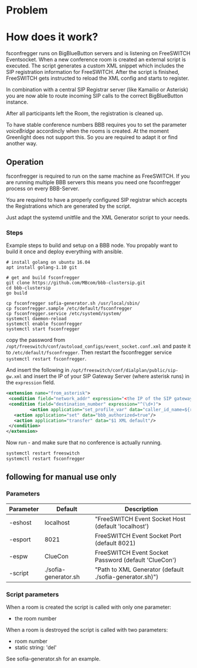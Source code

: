 # Problem

# How does it work?

fsconfregger runs on BigBlueButton servers and is listening on FreeSWITCH Eventsocket.
When a new conference room is created an external script is executed.
The script generates a custom XML snippet which includes the SIP registration information for FreeSWITCH.
After the script is finished, FreeSWITCH gets instructed to reload the XML config and starts to register.

In combination with a central SIP Registrar server (like Kamailio or Asterisk) you are now able to
route incoming SIP calls to the correct BigBlueButton instance.

After all participants left the Room, the registration is cleaned up.

To have stable conference numbers BBB requires you to set the parameter *voiceBridge* accordincly when the rooms is created.
At the moment Greenlight does not support this. So you are required to adapt it or find another way.

## Operation

fsconfregger is required to run on the same machine as FreeSWITCH.
If you are running multiple BBB servers this means you need one fsconfregger process on every BBB-Server.

You are required to have a properly configured SIP registrar which accepts the Registrations which are generated by the script.

Just adapt the systemd unitfile and the XML Generator script to your needs.

### Steps

Example steps to build and setup on a BBB node.
You propably want to build it once and deploy everything with ansible.

```
# install golang on ubuntu 16.04
apt install golang-1.10 git

# get and build fsconfregger
git clone https://github.com/MBcom/bbb-clustersip.git
cd bbb-clustersip
go build

cp fsconfregger sofia-generator.sh /usr/local/sbin/
cp fsconfregger.sample /etc/default/fsconfregger
cp fsconfregger.service /etc/systemd/system/
systemctl daemon-reload
systemctl enable fsconfregger
systemctl start fsconfregger
```

copy the password from `/opt/freeswitch/conf/autoload_configs/event_socket.conf.xml` and paste it to `/etc/default/fsconfregger`. Then restart the fsconfregger service `systemctl restart fsconfregger`.

And insert the following in `/opt/freeswitch/conf/dialplan/public/sip-gw.xml` and insert the IP of your SIP Gateway Server (where asterisk runs) in the `expression` field. 

```xml
<extension name="from_asterisk">
 <condition field="network_addr" expression="<the IP of the SIP gateway server>" />
 <condition field="destination_number" expression="^(\d+)">
         <action application="set_profile_var" data="caller_id_name=${regex(${caller_id_name}|^.*(.{4})$|xxx-xxx-%1)}"/>
   <action application="set" data="bbb_authorized=true"/>
   <action application="transfer" data="$1 XML default"/>
 </condition>
</extension>
```

Now run - and make sure that no conference is actually running.
```bash
systemctl restart freeswitch
systemctl restart fsconfregger
```

## following for manual use only
### Parameters

| Parameter | Default              | Description                                             |
|-----------|----------------------|---------------------------------------------------------|
| -eshost   | localhost            | "FreeSWITCH Event Socket Host (default 'localhost')     |
| -esport   | 8021                 | FreeSWITCH Event Socket Port (default 8021)             |
| -espw     | ClueCon              | FreeSWITCH Event Socket Password (default 'ClueCon')    |
| -script   | ./sofia-generator.sh | "Path to XML Generator (default ./sofia-generator.sh)") |

### Script parameters

When a room is created the script is called with only one parameter:
* the room number

When a room is destroyed the script is called with two parameters:
* room number
* static string: 'del'

See sofia-generator.sh for an example.
